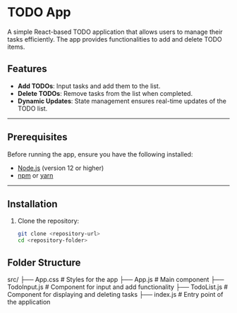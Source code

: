 # TODO App

A simple React-based TODO application that allows users to manage their tasks efficiently. The app provides functionalities to add and delete TODO items.

## Features

- **Add TODOs**: Input tasks and add them to the list.
- **Delete TODOs**: Remove tasks from the list when completed.
- **Dynamic Updates**: State management ensures real-time updates of the TODO list.

---

## Prerequisites

Before running the app, ensure you have the following installed:

- [Node.js](https://nodejs.org/) (version 12 or higher)
- [npm](https://www.npmjs.com/) or [yarn](https://yarnpkg.com/)

---

## Installation

1. Clone the repository:
   ```bash
   git clone <repository-url>
   cd <repository-folder>

## Folder Structure

src/
├── App.css           # Styles for the app
├── App.js            # Main component
├── TodoInput.js      # Component for input and add functionality
├── TodoList.js       # Component for displaying and deleting tasks
├── index.js          # Entry point of the application
